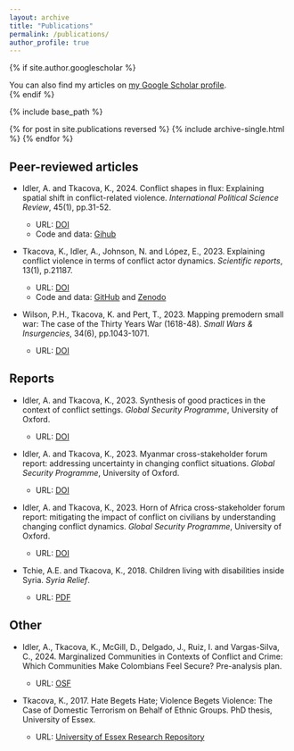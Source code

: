 ```yaml
---
layout: archive
title: "Publications"
permalink: /publications/
author_profile: true
---
```


{% if site.author.googlescholar %}
  <div class="wordwrap">You can also find my articles on <a href="{{site.author.googlescholar}}">my Google Scholar profile</a>.</div>
{% endif %}

{% include base_path %}

{% for post in site.publications reversed %}
  {% include archive-single.html %}
{% endfor %}

## Peer-reviewed articles

- Idler, A. and Tkacova, K., 2024. Conflict shapes in flux: Explaining spatial shift in conflict-related violence. _International Political Science Review_, 45(1), pp.31-52.
    - URL: [DOI](https://doi.org/10.1177/01925121231177445)
    - Code and data: [Gihub](https://github.com/Global-Security-Programme/Conflict-shapes-in-flux)

- Tkacova, K., Idler, A., Johnson, N. and López, E., 2023. Explaining conflict violence in terms of conflict actor dynamics. _Scientific reports_, 13(1), p.21187.
    - URL: [DOI](https://doi.org/10.1038/s41598-023-48218-x)
    - Code and data: [GitHub](https://github.com/Global-Security-Programme/Explaining-conflict-violence-in-terms-of-conflict-actor-dynamics) and [Zenodo](https://zenodo.org/records/10159421)

- Wilson, P.H., Tkacova, K. and Pert, T., 2023. Mapping premodern small war: The case of the Thirty Years War (1618-48). _Small Wars & Insurgencies_, 34(6), pp.1043-1071. 
    - URL: [DOI](https://doi.org/10.1080/09592318.2023.2220503)


## Reports

- Idler, A. and Tkacova, K., 2023. Synthesis of good practices in the context of conflict settings. _Global Security Programme_, University of Oxford.
    - URL: [DOI](10.5287/ORA-NGE9ZWGWP)

- Idler, A. and Tkacova, K., 2023. Myanmar cross-stakeholder forum report: addressing uncertainty in changing conflict situations. _Global Security Programme_, University of Oxford.
    - URL: [DOI](10.5287/ORA-6R09OE5XG)

- Idler, A. and Tkacova, K., 2023. Horn of Africa cross-stakeholder forum report: mitigating the impact of conflict on civilians by understanding changing conflict dynamics. _Global Security Programme_, University of Oxford.
    - URL: [DOI](10.5287/ORA-XM0MA20GD)

- Tchie, A.E. and Tkacova, K., 2018. Children living with disabilities inside Syria. _Syria Relief_.
    - URL: [PDF](https://www.dropbox.com/s/vbwwfn154b1d4yd/Syria%20Relief%20report%20final%20artwork%20single%20pages.pdf?dl=0)


## Other

- Idler, A., Tkacova, K., McGill, D., Delgado, J., Ruiz, I. and Vargas-Silva, C., 2024. Marginalized Communities in Contexts of Conflict and Crime: Which Communities Make Colombians Feel Secure? Pre-analysis plan.
    - URL: [OSF](https://osf.io/5pt43)  

- Tkacova, K., 2017. Hate Begets Hate; Violence Begets Violence: The Case of Domestic Terrorism on Behalf of Ethnic Groups. PhD thesis, University of Essex. 
    - URL: [University of Essex Research Repository](https://repository.essex.ac.uk/19572/)
